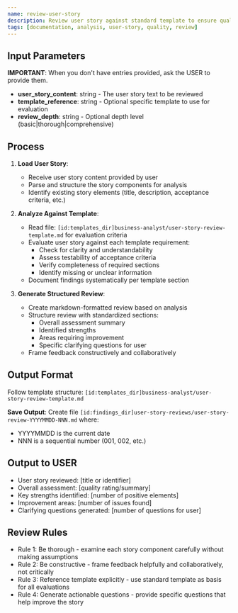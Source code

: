 ```yaml
---
name: review-user-story
description: Review user story against standard template to ensure quality, clarity, and completeness
tags: [documentation, analysis, user-story, quality, review]
---
```


## Input Parameters
**IMPORTANT**: When you don't have entries provided, ask the USER to provide them.
- **user_story_content**: string - The user story text to be reviewed
- **template_reference**: string - Optional specific template to use for evaluation
- **review_depth**: string - Optional depth level (basic|thorough|comprehensive)

## Process

1. **Load User Story**:
   - Receive user story content provided by user
   - Parse and structure the story components for analysis
   - Identify existing story elements (title, description, acceptance criteria, etc.)

2. **Analyze Against Template**:
   - Read file: `[id:templates_dir]business-analyst/user-story-review-template.md` for evaluation criteria
   - Evaluate user story against each template requirement:
     - Check for clarity and understandability
     - Assess testability of acceptance criteria
     - Verify completeness of required sections
     - Identify missing or unclear information
   - Document findings systematically per template section

3. **Generate Structured Review**:
   - Create markdown-formatted review based on analysis
   - Structure review with standardized sections:
     - Overall assessment summary
     - Identified strengths
     - Areas requiring improvement
     - Specific clarifying questions for user
   - Frame feedback constructively and collaboratively

## Output Format
Follow template structure: `[id:templates_dir]business-analyst/user-story-review-template.md`

**Save Output**: Create file `[id:findings_dir]user-story-reviews/user-story-review-YYYYMMDD-NNN.md` where:
- YYYYMMDD is the current date
- NNN is a sequential number (001, 002, etc.)



## Output to USER
- User story reviewed: [title or identifier]
- Overall assessment: [quality rating/summary]
- Key strengths identified: [number of positive elements]
- Improvement areas: [number of issues found]
- Clarifying questions generated: [number of questions for user]

## Review Rules
- Rule 1: Be thorough - examine each story component carefully without making assumptions
- Rule 2: Be constructive - frame feedback helpfully and collaboratively, not critically
- Rule 3: Reference template explicitly - use standard template as basis for all evaluations
- Rule 4: Generate actionable questions - provide specific questions that help improve the story
